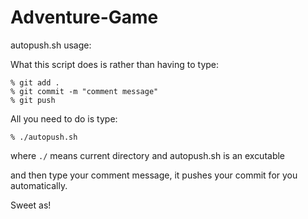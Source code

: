 # Adventure-Game

autopush.sh usage:

What this script does is rather than having to type:
```
% git add .
% git commit -m "comment message"
% git push
```

All you need to do is type:
```
% ./autopush.sh
```
where ```./``` means current directory and autopush.sh is an excutable

and then type your comment message, it pushes your commit for you automatically.

Sweet as!
